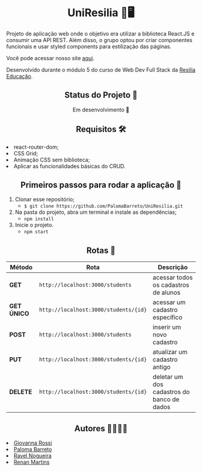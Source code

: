 <h1 align="center">UniResilia 🏫🖥</h1>
<p> Projeto de aplicação web onde o objetivo era utilizar a biblioteca React.JS e consumir uma API REST. Além disso, o grupo optou por criar componentes funcionais e usar styled components para estilização das páginas.
<p>Você pode acessar nosso site <a href="https://uniresilia.netlify.app/">aqui</a>.
<p>Desenvolvido durante o módulo 5 do curso de Web Dev Full Stack da <a href="https://www.resilia.work/)">Resilia Educação</a>.
  
<h2 align="center">Status do Projeto 📆 </h2>
<p align="center">Em desenvolvimento 🚧</p>
  
  
<h2 align="center">Requisitos 🛠</h2>
  <li> react-router-dom;</li>
  <li>CSS Grid;</li>
  <li>Animação CSS sem biblioteca;</li>
  <li>Aplicar as funcionalidades básicas do CRUD.</li>
   

<h2 align="center">Primeiros passos para rodar a aplicação 👣</h2>

1. Clonar esse repositório;
   * ```$ git clone https://github.com/PalomaBarreto/UniResilia.git```
2. Na pasta do projeto, abra um terminal e instale as dependências;
    * ```npm install```
4. Inicie o projeto.
    * ```npm start```
 
 
<h2 align="center">Rotas 🎲</h2>
  
| Método | Rota | Descrição |
| ------ | ----- | ----------- |
| **GET** | `http://localhost:3000/students` | acessar todos os cadastros de alunos |
| **GET ÚNICO** | `http://localhost:3000/students/{id}` | acessar um cadastro específico |
| **POST** | `http://localhost:3000/students` | inserir um novo cadastro |
| **PUT** | `http://localhost:3000/students/{id}` | atualizar um cadastro antigo |
| **DELETE** | `http://localhost:3000/students/{id}` | deletar um dos cadastros do banco de dados|



<h2 align="center">Autores 👩‍👩‍👧‍👦</h2>
<li><a href="https://github.com/GiovannaRossi">Giovanna Rossi</a></li>
<li><a href="https://github.com/PalomaBarreto">Paloma Barreto</a></li>
<li><a href="https://github.com/nogueiraravel">Ravel Nogueira</a></li>
<li><a href="https://github.com/renanmartins1813">Renan Martins</a></li>
